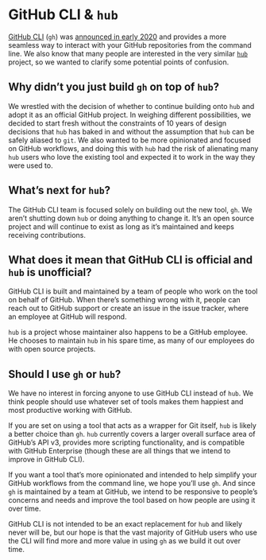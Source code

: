# GitHub CLI & `hub`

[GitHub CLI](https://cli.github.com/) (`gh`) was [announced in early 2020](https://github.blog/2020-02-12-supercharge-your-command-line-experience-github-cli-is-now-in-beta/) and provides a more seamless way to interact with your GitHub repositories from the command line. We also know that many people are interested in the very similar [`hub`](https://hub.github.com/) project, so we wanted to clarify some potential points of confusion.

## Why didn’t you just build `gh` on top of `hub`?

We wrestled with the decision of whether to continue building onto `hub` and adopt it as an official GitHub project. In weighing different possibilities, we decided to start fresh without the constraints of 10 years of design decisions that `hub` has baked in and without the assumption that `hub` can be safely aliased to `git`. We also wanted to be more opinionated and focused on GitHub workflows, and doing this with `hub` had the risk of alienating many `hub` users who love the existing tool and expected it to work in the way they were used to.

## What’s next for `hub`?

The GitHub CLI team is focused solely on building out the new tool, `gh`. We aren’t shutting down `hub` or doing anything to change it. It’s an open source project and will continue to exist as long as it’s maintained and keeps receiving contributions.

## What does it mean that GitHub CLI is official and `hub` is unofficial?

GitHub CLI is built and maintained by a team of people who work on the tool on behalf of GitHub. When there’s something wrong with it, people can reach out to GitHub support or create an issue in the issue tracker, where an employee at GitHub will respond. 

`hub` is a project whose maintainer also happens to be a GitHub employee. He chooses to maintain `hub` in his spare time, as many of our employees do with open source projects.

## Should I use `gh` or `hub`?

We have no interest in forcing anyone to use GitHub CLI instead of `hub`. We think people should use whatever set of tools makes them happiest and most productive working with GitHub. 

If you are set on using a tool that acts as a wrapper for Git itself, `hub` is likely a better choice than `gh`. `hub` currently covers a larger overall surface area of GitHub’s API v3, provides more scripting functionality, and is compatible with GitHub Enterprise (though these are all things that we intend to improve in GitHub CLI). 

If you want a tool that’s more opinionated and intended to help simplify your GitHub workflows from the command line, we hope you’ll use `gh`. And since `gh` is maintained by a team at GitHub, we intend to be responsive to people’s concerns and needs and improve the tool based on how people are using it over time.

GitHub CLI is not intended to be an exact replacement for `hub` and likely never will be, but our hope is that the vast majority of GitHub users who use the CLI will find more and more value in using `gh` as we build it out over time.
